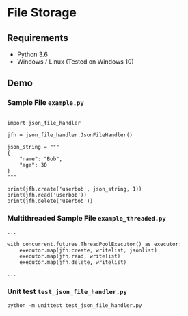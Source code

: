 # File Storage

## Requirements

- Python 3.6
- Windows / Linux (Tested on Windows 10)

## Demo

### Sample File `example.py`

``` 

import json_file_handler

jfh = json_file_handler.JsonFileHandler()

json_string = """
{
    "name": "Bob",
    "age": 30
}
"""

print(jfh.create('userbob', json_string, 1))
print(jfh.read('userbob'))
print(jfh.delete('userbob'))

```

### Multithreaded Sample File `example_threaded.py`

```
...

with concurrent.futures.ThreadPoolExecutor() as executor:
    executor.map(jfh.create, writelist, jsonlist)
    executor.map(jfh.read, writelist)
    executor.map(jfh.delete, writelist)

...
```

### Unit test `test_json_file_handler.py`

```
python -m unittest test_json_file_handler.py
```
